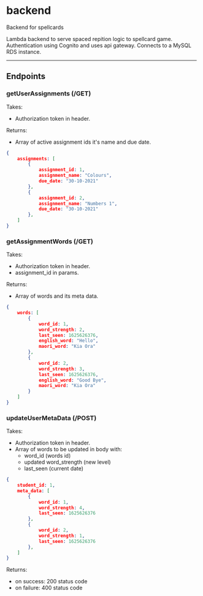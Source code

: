 # backend
Backend for spellcards

Lambda backend to serve spaced repition logic to spellcard game. Authentication using Cognito and uses api gateway. Connects to a MySQL RDS instance.

---

## Endpoints

### getUserAssignments (/GET)

Takes: 

- Authorization token in header.

Returns:

- Array of active assignment ids it's name and due date.

```json
{
    assignments: [
        {
            assignment_id: 1,
            assignment_name: "Colours",
            due_date: "30-10-2021"
        },        
        {
            assignment_id: 2,
            assignment_name: "Numbers 1",
            due_date: "30-10-2021"
        },
    ]
}
```

### getAssignmentWords (/GET)

 Takes:

- Authorization token in header.
- assignment_id in params.

Returns:

- Array of words and its meta data.

```json
{
    words: [
        {
            word_id: 1,
            word_strength: 2,
            last_seen: 1625626376,
            english_word: "Hello",
            maori_word: "Kia Ora"
        },
        {
            word_id: 2,
            word_strength: 3,
            last_seen: 1625626376,
            english_word: "Good Bye",
            maori_word: "Kia Ora"
        }
    ]
}
```

### updateUserMetaData (/POST)

Takes:

- Authorization token in header.
- Array of words to be updated in body with:
  - word_id (words id)
  - updated word_strength (new level)
  - last_seen (current date)

```json
{
    student_id: 1,
    meta_data: [
        {
            word_id: 1,
            word_strength: 4,
            last_seen: 1625626376
        },
        {
            word_id: 2,
            word_strength: 1,
            last_seen: 1625626376
        },
    ]
}
```

Returns:

- on success: 200 status code
- on failure: 400 status code

